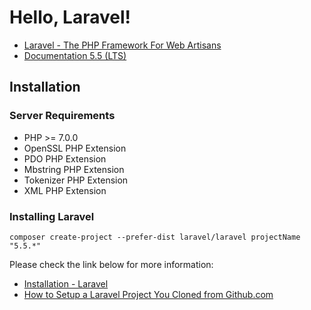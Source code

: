 # Hello, Laravel!

* [Laravel - The PHP Framework For Web Artisans](https://laravel.com/)
* [Documentation 5.5 (LTS)](https://laravel.com/docs/5.5)

## Installation

### Server Requirements

* PHP >= 7.0.0
* OpenSSL PHP Extension
* PDO PHP Extension
* Mbstring PHP Extension
* Tokenizer PHP Extension
* XML PHP Extension

### Installing Laravel

```
composer create-project --prefer-dist laravel/laravel projectName "5.5.*"
```

Please check the link below for more information:

* [Installation - Laravel](https://laravel.com/docs/5.5/installation)
* [How to Setup a Laravel Project You Cloned from Github.com](https://devmarketer.io/learn/setup-laravel-project-cloned-github-com/)
